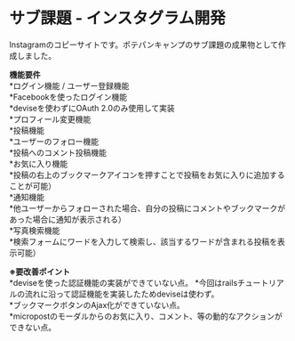 # サブ課題 - インスタグラム開発

Instagramのコピーサイトです。ポテパンキャンプのサブ課題の成果物として作成しました。

**機能要件**  
*ログイン機能 / ユーザー登録機能  
*Facebookを使ったログイン機能  
  *deviseを使わずにOAuth 2.0のみ使用して実装  
*プロフィール変更機能  
*投稿機能  
*ユーザーのフォロー機能  
*投稿へのコメント投稿機能  
*お気に入り機能  
  *投稿の右上のブックマークアイコンを押すことで投稿をお気に入りに追加することが可能）  
*通知機能  
  *他ユーザーからフォローされた場合、自分の投稿にコメントやブックマークがあった場合に通知が表示される）  
*写真検索機能  
  *検索フォームにワードを入力して検索し、該当するワードが含まれる投稿を表示可能）  

**※要改善ポイント**  
*deviseを使った認証機能の実装ができていない点。
  *今回はrailsチュートリアルの流れに沿って認証機能を実装したためdeviseは使わず。  
*ブックマークボタンのAjax化ができていない点。  
*micropostのモーダルからのお気に入り、コメント、等の動的なアクションができない点。  